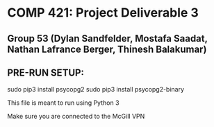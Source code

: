 # COMP 421: Project Deliverable 3

## Group 53 (Dylan Sandfelder, Mostafa Saadat, Nathan Lafrance Berger, Thinesh Balakumar)

## PRE-RUN SETUP:
sudo pip3 install psycopg2
sudo pip3 install psycopg2-binary

This file is meant to run using Python 3

Make sure you are connected to the McGill VPN

